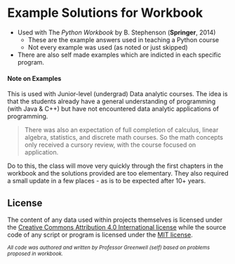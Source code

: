 # Example Solutions for Workbook

- Used with The *Python Workbook* by B. Stephenson (**Springer**, 2014)
  - These are the example answers used in teaching a Python course
  - Not every example was used (as noted or just skipped)
- There are also self made examples which are indicted in each specific program.

#### Note on Examples
This is used with Junior-level (undergrad) Data analytic courses.
The idea is that the students already have a general understanding
of programming (with Java & C++) but have not encountered data analytic
applications of programming.

> There was also an expectation of full completion
> of calculus, linear algebra, statistics, and discrete math courses.
> So the math concepts only received a cursory review, with the course
> focused on application.

Do to this, the class will move very quickly through the first chapters in
the workbook and the solutions provided are too elementary. They also
required a small update in a few places - as is to be expected after 10+ years.

## License

The content of any data used within projects 
themselves is licensed under the 
[Creative Commons Attribution 4.0 International license](https://creativecommons.org/licenses/by/4.0/)
while the source code of any script or program 
is licensed under the [MIT license](LICENSE.md).

<small> 

*All code was authored and written by Professor Greenwell (self) based on 
problems proposed in workbook.*

</small>
